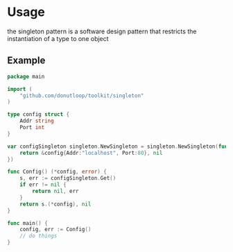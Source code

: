 # Usage

the singleton pattern is a software design pattern that restricts the instantiation of a type to one object

## Example 

```go 
package main 

import (
	"github.com/donutloop/toolkit/singleton"
)

type config struct {
	Addr string
	Port int
}

var configSingleton singleton.NewSingleton = singleton.NewSingleton(func() (interface{}, error) {
	return &config{Addr:"localhost", Port:80}, nil
})

func Config() (*config, error) {
	s, err := configSingleton.Get()
	if err != nil {
		return nil, err
	}
	return s.(*config), nil
}

func main() {
	config, err := Config()
	// do things 
}
```